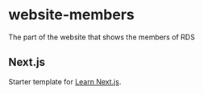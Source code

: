# website-members
The part of the website that shows the members of RDS

## Next.js

Starter template for [Learn Next.js](https://nextjs.org/learn).